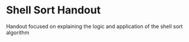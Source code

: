 # Shell Sort Handout

Handout focused on explaining the logic and application of the shell sort algorithm
